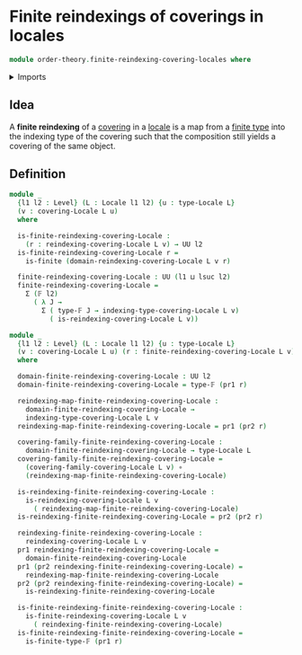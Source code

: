 # Finite reindexings of coverings in locales

```agda
module order-theory.finite-reindexing-covering-locales where
```

<details><summary>Imports</summary>

```agda

open import foundation.function-types
open import foundation.dependent-pair-types
open import foundation.universe-levels

open import order-theory.coverings-locales
open import order-theory.locales
open import order-theory.finite-coverings-locales
open import order-theory.reindexing-covering-locales

open import univalent-combinatorics.finite-types
```

</details>

## Idea

A **finite reindexing** of a [covering](order-theory.coverings-locales.md) in a
[locale](order-theory.locales.md) is a map from a
[finite type](univalent-combinatorics.finite-types.md) into the indexing type of
the covering such that the composition still yields a covering of the same
object.

## Definition

```agda
module _
  {l1 l2 : Level} (L : Locale l1 l2) {u : type-Locale L}
  (v : covering-Locale L u)
  where

  is-finite-reindexing-covering-Locale :
    (r : reindexing-covering-Locale L v) → UU l2
  is-finite-reindexing-covering-Locale r =
    is-finite (domain-reindexing-covering-Locale L v r)

  finite-reindexing-covering-Locale : UU (l1 ⊔ lsuc l2)
  finite-reindexing-covering-Locale =
    Σ (𝔽 l2)
      ( λ J →
        Σ ( type-𝔽 J → indexing-type-covering-Locale L v)
          ( is-reindexing-covering-Locale L v))

module _
  {l1 l2 : Level} (L : Locale l1 l2) {u : type-Locale L}
  (v : covering-Locale L u) (r : finite-reindexing-covering-Locale L v)
  where

  domain-finite-reindexing-covering-Locale : UU l2
  domain-finite-reindexing-covering-Locale = type-𝔽 (pr1 r)

  reindexing-map-finite-reindexing-covering-Locale :
    domain-finite-reindexing-covering-Locale →
    indexing-type-covering-Locale L v
  reindexing-map-finite-reindexing-covering-Locale = pr1 (pr2 r)

  covering-family-finite-reindexing-covering-Locale :
    domain-finite-reindexing-covering-Locale → type-Locale L
  covering-family-finite-reindexing-covering-Locale =
    (covering-family-covering-Locale L v) ∘
    (reindexing-map-finite-reindexing-covering-Locale)

  is-reindexing-finite-reindexing-covering-Locale :
    is-reindexing-covering-Locale L v
      ( reindexing-map-finite-reindexing-covering-Locale)
  is-reindexing-finite-reindexing-covering-Locale = pr2 (pr2 r)

  reindexing-finite-reindexing-covering-Locale :
    reindexing-covering-Locale L v
  pr1 reindexing-finite-reindexing-covering-Locale =
    domain-finite-reindexing-covering-Locale
  pr1 (pr2 reindexing-finite-reindexing-covering-Locale) =
    reindexing-map-finite-reindexing-covering-Locale
  pr2 (pr2 reindexing-finite-reindexing-covering-Locale) =
    is-reindexing-finite-reindexing-covering-Locale

  is-finite-reindexing-finite-reindexing-covering-Locale :
    is-finite-reindexing-covering-Locale L v
      ( reindexing-finite-reindexing-covering-Locale)
  is-finite-reindexing-finite-reindexing-covering-Locale =
    is-finite-type-𝔽 (pr1 r)

```
